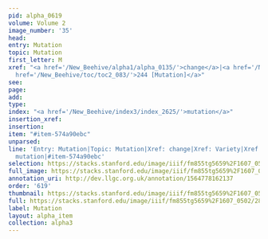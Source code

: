 ```yaml
---
pid: alpha_0619
volume: Volume 2
image_number: '35'
head: 
entry: Mutation
topic: Mutation
first_letter: M
xref: "<a href='/New_Beehive/alpha1/alpha_0135/'>change</a>|<a href='/New_Beehive/alpha5/alpha_0978/'>Variety</a>|<a
  href='/New_Beehive/toc/toc2_083/'>244 [Mutation]</a>"
see: 
page: 
add: 
type: 
index: "<a href='/New_Beehive/index3/index_2625/'>mutation</a>"
insertion_xref: 
insertion: 
item: "#item-574a90ebc"
unparsed: 
line: 'Entry: Mutation|Topic: Mutation|Xref: change|Xref: Variety|Xref: 244 [Mutation]|Index:
  mutation|#item-574a90ebc'
selection: https://stacks.stanford.edu/image/iiif/fm855tg5659%2F1607_0502/284,243,3090,360/full/0/default.jpg
full_image: https://stacks.stanford.edu/image/iiif/fm855tg5659%2F1607_0502/full/full/0/default.jpg
annotation_uri: http://dev.llgc.org.uk/annotation/1564778162137
order: '619'
thumbnail: https://stacks.stanford.edu/image/iiif/fm855tg5659%2F1607_0502/284,243,600,180/250,/0/default.jpg
full: https://stacks.stanford.edu/image/iiif/fm855tg5659%2F1607_0502/284,243,3090,360/full/0/default.jpg
label: Mutation
layout: alpha_item
collection: alpha3
---
```

